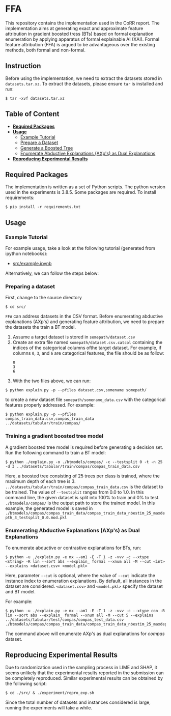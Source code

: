 # FFA

This repository contains the implementation used in the CoRR report. The implementation aims at generating exact and approximate feature attribution in gradient boosted tress (BTs) based on formal explanation enumeration by applying apparatus of formal explainable AI (XAI). Formal feature attribution (FFA) is argued to be advantageous over the existing methods, both formal and non-formal. 


## Instruction <a name="instrt"></a>
Before using the implementation, we need to extract the datasets stored in ```datasets.tar.xz```. To extract the datasets, please ensure ```tar``` is installed and run:
```
$ tar -xvf datasets.tar.xz
```

## Table of Content
* **[Required Packages](#require)** 
* **[Usage](#usage)**
	* [Example Tutorial](#tut)
	* [Prepare a Dataset](#prepare)
	* [Generate a Boosted Tree](#bt)
	* [Enumerate Abductive Explanations (AXp's) as Dual Explanations](#enum)
* **[Reproducing Experimental Results](#expr)**

## Required Packages <a name="require"></a>
The implementation is written as a set of Python scripts. The python version used in the experiments is 3.8.5. Some packages are required. To install requirements:
```
$ pip install -r requirements.txt
```

## Usage <a name="usage"></a>

### Example Tutorial <a name="tut"></a> 
For example usage, take a look at the following tutorial (generated from ipython notebooks):
- [src/example.ipynb](src/example.ipynb)

Alternatively, we can follow the steps below:

### Preparing a dataset <a name="prepare"></a>  <a name="prepare"></a>
First, change to the source directory
```
$ cd src/
```

`FFA` can address datasets in the CSV format. Before enumerating abductive explanations (AXp's) and generating feature attribution, we need to prepare the datasets the train a BT model.

1. Assume a target dataset is stored in ```somepath/dataset.csv```
2. Create an extra file named ```somepath/dataset.csv.catcol``` containing the indices of the categorical columns ofthe target dataset. For example, if columns ```0```, ```3```, and ```6``` are categorical features, the file should be as follow:
	```
	0
	3
	6
	```
3. With the two files above, we can run:
```
$ python explain.py -p --pfiles dataset.csv,somename somepath/
```
to create a new dataset file `somepath/somename_data.csv` with the categorical features properly addressed. For example:
```
$ python explain.py -p --pfiles compas_train_data.csv,compas_train_data ../datasets/tabular/train/compas/
```

### Training a gradient boosted tree model  <a name="bt"></a>
A gradient boosted tree model is required before generating a decision set. Run the following command to train a BT model:
```
$ python ./explain.py -o ./btmodels/compas/ -c --testsplit 0 -t -n 25 -d 3 ../datasets/tabular/train/compas/compas_train_data.csv
```
Here, a boosted tree consisting of 25 trees per class is trained, where the maximum depth of each tree is 3. ``` ../datasets/tabular/train/compas/compas_train_data.csv
 ``` is the dataset to be trained. The value of ```--testsplit``` ranges from 0.0 to 1.0. In this command line, the given dataset is split into 100% to train and 0% to test. ```./btmodels/compas/``` is the output path to store the trained model. In this example, the generated model is saved in ```./btmodels/compas/compas_train_data/compas_train_data_nbestim_25_maxdepth_3_testsplit_0.0.mod.pkl```


### Enumerating Abductive Explanations (AXp's) as Dual Explanations  <a name="enum"></a>
To enumerate abductive or contrastive explanations for BTs, run:
```
$ python -u ./explain.py -e mx --am1 -E -T 1 -z -vvv -c --xtype <string> -R lin --sort abs --explain_ formal --xnum all -M --cut <int> --explains <dataset.csv> <model.pkl> 

```
Here, parameter ```--cut``` is optional, where the value of ```--cut``` indicate the instance index to enumeration explanations. By default, all instances in the dataset are considered. ```<dataset.csv>``` and ```<model.pkl>``` specify the dataset and BT model.

For example:

```
$ python -u ./explain.py -e mx --am1 -E -T 1 -z -vvv -c --xtype con -R lin --sort abs --explain_ formal --xnum all -M --cut 5 --explains ../datasets/tabular/test/compas/compas_test_data.csv ./btmodels/compas/compas_train_data/compas_train_data_nbestim_25_maxdepth_3_testsplit_0.0.mod.pkl 
```

The command above will enumerate AXp's as dual explanations for *compas* dataset.


## Reproducing  Experimental Results <a name="expr"></a>
Due to randomization used in the sampling process in LIME and SHAP, it seems unlikely that the experimental results reported in the submission can be completely reproduced.
Similar experimental results can be obtained by the following script:

```
$ cd ./src/ & ./experiment/repro_exp.sh
```

Since the total number of datasets and instances considered is large, running the experiments will take a while.
